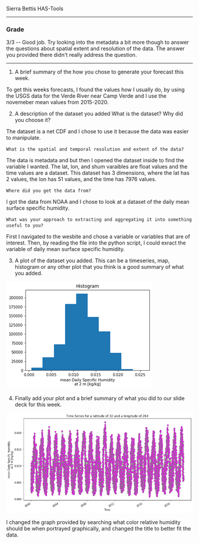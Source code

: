 Sierra Bettis
HAS-Tools

____
### Grade 
3/3 -- Good job. Try looking into the metadata a bit more though to answer the questions about spatial extent and resolution of the data. The answer you provided there didn't really address the question. 
____

1. A brief summary of the how you chose to generate your forecast this week.

To get this weeks forecasts, I found the values how I usually do, by using the USGS data for the Verde River near Camp Verde and I use the novemeber mean values from 2015-2020. 

2. A description of the dataset you added
    What is the dataset? Why did you choose it?

The dataset is a net CDF and I chose to use it because the data was easier to manipulate. 

    What is the spatial and temporal resolution and extent of the data?

The data is metadata and but then I opened the dataset inside to find the variable I wanted. The lat, lon, and shum varaibles are float values and the time values are a dataset. This dataset has 3 dimensions, where the lat has 2 values, the lon has 51 values, and the time has 7976 values.

    Where did you get the data from?

I got the data from NOAA and I chose to look at a dataset of the daily mean surface specific humidity.

    What was your approach to extracting and aggregating it into something useful to you?

First I navigated to the wesbite and chose a variable or variables that are of interest. Then, by reading the file into the python script, I could exract the variable of daily mean surface specific humidity.

3. A plot of the dataset you added. This can be a timeseries, map, histogram or any other plot that you think is a good summary of what you added.

![](../Images/histogram.png)

4. Finally add your plot and a brief summary of what you did to our slide deck for this week. 

![](../Images/graph.png)

I changed the graph provided by searching what color relative humidity should be when portrayed graphically, and changed the title to better fit the data. 
